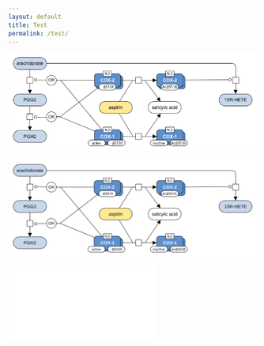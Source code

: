 ```yaml
---
layout: default
title: Test
permalink: /test/
---
```


![](/images/F100-aspirin-V003B-URL.png)  

![](/images/F100-aspirin-V003B-URL.svg)  

![](/images/F100-aspirin-V003B-URL.pdf)  
